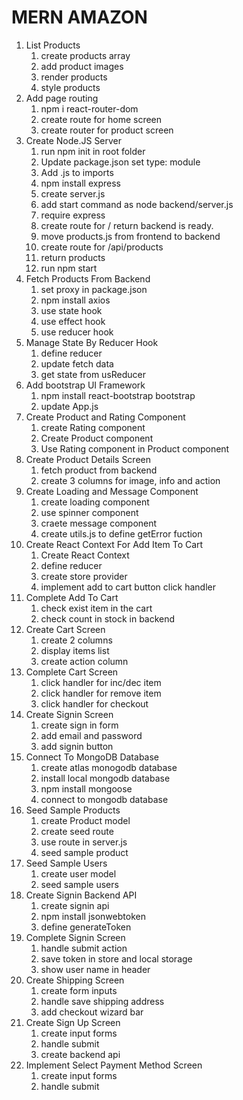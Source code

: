 # MERN AMAZON

1. List Products
   1. create products array
   2. add product images
   3. render products
   4. style products
2. Add page routing
   1. npm i react-router-dom
   2. create route for home screen
   3. create router for product screen
3. Create Node.JS Server
   1. run npm init in root folder
   2. Update package.json set type: module
   3. Add .js to imports
   4. npm install express
   5. create server.js
   6. add start command as node backend/server.js
   7. require express
   8. create route for / return backend is ready.
   9. move products.js from frontend to backend
   10. create route for /api/products
   11. return products
   12. run npm start
4. Fetch Products From Backend
   1. set proxy in package.json
   2. npm install axios
   3. use state hook
   4. use effect hook
   5. use reducer hook
5. Manage State By Reducer Hook
   1. define reducer
   2. update fetch data
   3. get state from usReducer
6. Add bootstrap UI Framework
    1. npm install react-bootstrap bootstrap
    2. update App.js
7. Create Product and Rating Component
    1. create Rating component
    2. Create Product component
    3. Use Rating component in Product component
8. Create Product Details Screen
    1. fetch product from backend
    2. create 3 columns for image, info and action
9. Create Loading and Message Component
    1. create loading component
    2. use spinner component
    3. craete message component
    4. create utils.js to define getError fuction
10. Create React Context For Add Item To Cart
    1. Create React Context
    2. define reducer
    3. create store provider
    4. implement add to cart button click handler
11. Complete Add To Cart
    1. check exist item in the cart
    2. check count in stock in backend
12. Create Cart Screen
    1. create 2 columns
    2. display items list
    3. create action column
13. Complete Cart Screen
    1. click handler for inc/dec item
    2. click handler for remove item
    3. click handler for checkout
14. Create Signin Screen
    1. create sign in form
    2. add email and password
    3. add signin button
15. Connect To MongoDB Database
    1. create atlas monogodb database
    2. install local mongodb database
    3. npm install mongoose
    4. connect to mongodb database
16. Seed Sample Products
    1. create Product model
    2. create seed route
    3. use route in server.js
    4. seed sample product
17. Seed Sample Users
    1. create user model
    2. seed sample users
18. Create Signin Backend API
    1. create signin api
    2. npm install jsonwebtoken
    3. define generateToken
19. Complete Signin Screen
    1. handle submit action
    2. save token in store and local storage
    3. show user name in header
20. Create Shipping Screen
    1. create form inputs
    2. handle save shipping address
    3. add checkout wizard bar
21. Create Sign Up Screen
    1. create input forms
    2. handle submit
    3. create backend api
22. Implement Select Payment Method Screen
    1. create input forms
    2. handle submit
